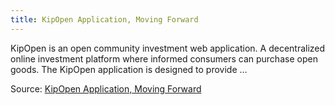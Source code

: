 ```yaml
---
title: KipOpen Application, Moving Forward
---
```


KipOpen is an open community investment web application. A decentralized online
investment platform where informed consumers can purchase open goods. The
KipOpen application is designed to provide …

Source: [KipOpen Application, Moving Forward](https://osohm.github.io/2016/01/16/our-goal/)
